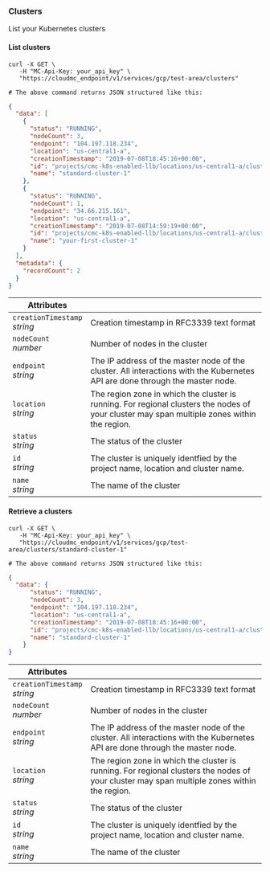 ### Clusters
List your Kubernetes clusters

<!-------------------- LIST CLUSTERS -------------------->

#### List clusters

```shell
curl -X GET \
   -H "MC-Api-Key: your_api_key" \
   "https://cloudmc_endpoint/v1/services/gcp/test-area/clusters"

# The above command returns JSON structured like this:
```
```json
{
  "data": [
    {
      "status": "RUNNING",
      "nodeCount": 3,
      "endpoint": "104.197.118.234",
      "location": "us-central1-a",
      "creationTimestamp": "2019-07-08T18:45:16+00:00",
      "id": "projects/cmc-k8s-enabled-llb/locations/us-central1-a/clusters/standard-cluster-1",
      "name": "standard-cluster-1"
    },
    {
      "status": "RUNNING",
      "nodeCount": 1,
      "endpoint": "34.66.215.161",
      "location": "us-central1-a",
      "creationTimestamp": "2019-07-08T14:59:19+00:00",
      "id": "projects/cmc-k8s-enabled-llb/locations/us-central1-a/clusters/your-first-cluster-1",
      "name": "your-first-cluster-1"
    }
  ],
  "metadata": {
    "recordCount": 2
  }
}
```

Attributes | &nbsp;
------- | -----------
`creationTimestamp`<br/>*string* | Creation timestamp in RFC3339 text format
`nodeCount`<br/>*number* | Number of nodes in the cluster
`endpoint`<br/>*string* | The IP address of the master node of the cluster. All interactions with the Kubernetes API are done through the master node.
`location` <br/> *string* | The region zone in which the cluster is running. For regional clusters the nodes of your cluster may span multiple zones within the region.  
`status` <br/> *string* | The status of the cluster
`id` <br/> *string* | The cluster is uniquely identfied by the project name, location and cluster name.
`name` <br/> *string* | The name of the cluster

<!-------------------- RETRIEVE A CLUSTERS -------------------->

#### Retrieve a clusters

```shell
curl -X GET \
   -H "MC-Api-Key: your_api_key" \
   "https://cloudmc_endpoint/v1/services/gcp/test-area/clusters/standard-cluster-1"

# The above command returns JSON structured like this:
```
```json
{
  "data": {
      "status": "RUNNING",
      "nodeCount": 3,
      "endpoint": "104.197.118.234",
      "location": "us-central1-a",
      "creationTimestamp": "2019-07-08T18:45:16+00:00",
      "id": "projects/cmc-k8s-enabled-llb/locations/us-central1-a/clusters/standard-cluster-1",
      "name": "standard-cluster-1"
    }
}
```

Attributes | &nbsp;
------- | -----------
`creationTimestamp`<br/>*string* | Creation timestamp in RFC3339 text format
`nodeCount`<br/>*number* | Number of nodes in the cluster
`endpoint`<br/>*string* | The IP address of the master node of the cluster. All interactions with the Kubernetes API are done through the master node.
`location` <br/> *string* | The region zone in which the cluster is running. For regional clusters the nodes of your cluster may span multiple zones within the region.  
`status` <br/> *string* | The status of the cluster
`id` <br/> *string* | The cluster is uniquely identfied by the project name, location and cluster name.
`name` <br/> *string* | The name of the cluster
